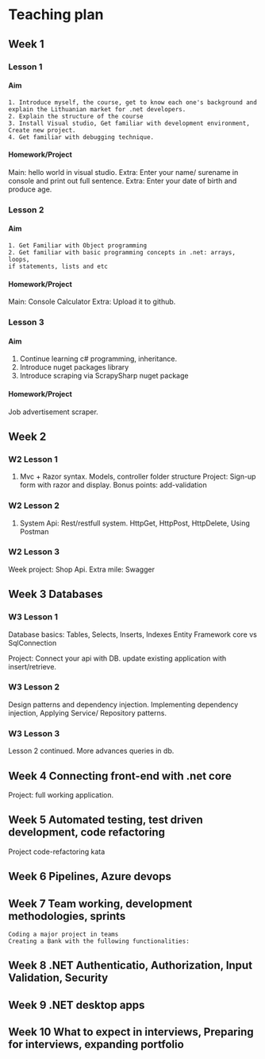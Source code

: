 
# Teaching plan

## Week 1

### Lesson 1

#### Aim

    1. Introduce myself, the course, get to know each one's background and explain the Lithuanian market for .net developers.
    2. Explain the structure of the course
    3. Install Visual studio, Get familiar with development environment, Create new project.
    4. Get familiar with debugging technique.

#### Homework/Project

Main: hello world in visual studio.
Extra: Enter your name/ surename in console and print out full sentence.
Extra: Enter your date of birth and produce age.

### Lesson 2

#### Aim

    1. Get Familiar with Object programming
    2. Get familiar with basic programming concepts in .net: arrays, loops, 
    if statements, lists and etc

#### Homework/Project

Main: Console Calculator
Extra: Upload it to github.

### Lesson 3

#### Aim

1. Continue learning c# programming, inheritance.
2. Introduce nuget packages library
3. Introduce scraping via ScrapySharp nuget package

#### Homework/Project

 Job advertisement scraper.

## Week 2

### W2 Lesson 1

1. Mvc + Razor syntax. Models, controller folder structure
Project: Sign-up form with razor and display.
Bonus points: add-validation

### W2 Lesson 2

1. System Api: Rest/restfull system.
HttpGet, HttpPost, HttpDelete, Using Postman

### W2 Lesson 3

Week project:
Shop Api.
Extra mile: Swagger

## Week 3 Databases

### W3 Lesson 1

Database basics: Tables, Selects, Inserts, Indexes
Entity Framework core vs SqlConnection

Project: Connect your api with DB. update existing application with insert/retrieve.

### W3 Lesson 2

Design patterns and dependency injection.
Implementing dependency injection, Applying Service/ Repository patterns.

### W3 Lesson 3
Lesson 2 continued.
More advances queries in db.

## Week 4 Connecting front-end with .net core

Project: full working application.

## Week 5 Automated testing, test driven development, code refactoring

Project code-refactoring kata

## Week 6 Pipelines, Azure devops

## Week 7 Team working, development methodologies, sprints

    Coding a major project in teams
    Creating a Bank with the fullowing functionalities:

## Week 8 .NET Authenticatio, Authorization, Input Validation, Security

## Week 9 .NET desktop apps

## Week 10 What to expect in interviews, Preparing for interviews, expanding portfolio